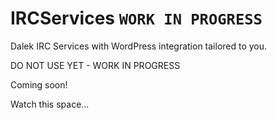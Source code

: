 # IRCServices `WORK IN PROGRESS`
Dalek IRC Services with WordPress integration tailored to you.

DO NOT USE YET - WORK IN PROGRESS

Coming soon!

Watch this space...
